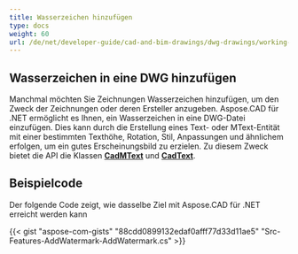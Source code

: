 ```yaml
---
title: Wasserzeichen hinzufügen
type: docs
weight: 60
url: /de/net/developer-guide/cad-and-bim-drawings/dwg-drawings/working-with-watermark/
---
```


## **Wasserzeichen in eine DWG hinzufügen**

Manchmal möchten Sie Zeichnungen Wasserzeichen hinzufügen, um den Zweck der Zeichnungen oder deren Ersteller anzugeben. Aspose.CAD für .NET ermöglicht es Ihnen, ein Wasserzeichen in eine DWG-Datei einzufügen. Dies kann durch die Erstellung eines Text- oder MText-Entität mit einer bestimmten Texthöhe, Rotation, Stil, Anpassungen und ähnlichem erfolgen, um ein gutes Erscheinungsbild zu erzielen. Zu diesem Zweck bietet die API die Klassen [**CadMText**](https://reference.aspose.com/cad/net/aspose.cad.fileformats.cad.cadobjects/cadmtext) und [**CadText**](https://reference.aspose.com/cad/net/aspose.cad.fileformats.cad.cadobjects/cadtext).

## Beispielcode

Der folgende Code zeigt, wie dasselbe Ziel mit Aspose.CAD für .NET erreicht werden kann

{{< gist "aspose-com-gists" "88cdd0899132edaf0afff77d33d11ae5" "Src-Features-AddWatermark-AddWatermark.cs" >}}
